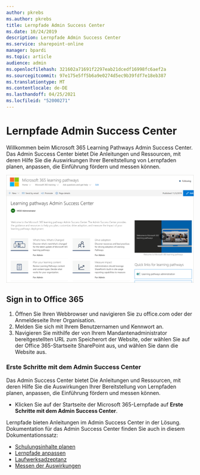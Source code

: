 ```yaml
---
author: pkrebs
ms.author: pkrebs
title: Lernpfade Admin Success Center
ms.date: 10/24/2019
description: Lernpfade Admin Success Center
ms.service: sharepoint-online
manager: bpardi
ms.topic: article
audience: admin
ms.openlocfilehash: 321602a71691f2297eab21dcedf16998fc6aef2a
ms.sourcegitcommit: 97e175e5ff5b6a9e0274d5ec9b39fdf7e18eb387
ms.translationtype: MT
ms.contentlocale: de-DE
ms.lasthandoff: 04/25/2021
ms.locfileid: "52000271"
---
```

# <a name="learning-pathways-admin-success-center"></a>Lernpfade Admin Success Center

Willkommen beim Microsoft 365 Learning Pathways Admin Success Center. Das Admin Success Center bietet Die Anleitungen und Ressourcen, mit deren Hilfe Sie die Auswirkungen Ihrer Bereitstellung von Lernpfaden planen, anpassen, die Einführung fördern und messen können.

![Startseite des Admin Success Center-Lernpfads.](media/cg-successcenter.png)

## <a name="sign-in-to-office-365"></a>Sign in to Office 365 

1.  Öffnen Sie Ihren Webbrowser und navigieren Sie zu office.com oder der Anmeldeseite Ihrer Organisation. 
2.  Melden Sie sich mit Ihrem Benutzernamen und Kennwort an.
3.  Navigieren Sie mithilfe der von Ihrem Mandantenadministrator bereitgestellten URL zum Speicherort der Website, oder wählen Sie auf der Office 365-Startseite SharePoint aus, und wählen Sie dann die Website aus. 

### <a name="get-started-with-the-admin-success-center"></a>Erste Schritte mit dem Admin Success Center

Das Admin Success Center bietet Die Anleitungen und Ressourcen, mit deren Hilfe Sie die Auswirkungen Ihrer Bereitstellung von Lernpfaden planen, anpassen, die Einführung fördern und messen können. 

- Klicken Sie auf der Startseite  der Microsoft 365-Lernpfade auf **Erste Schritte mit dem Admin Success Center**.

Lernpfade bieten Anleitungen im Admin Success Center in der Lösung. Dokumentation für das Admin Success Center finden Sie auch in diesem Dokumentationssatz: 

- [Schulungsinhalte planen](custom_plancontent.md)
- [Lernpfade anpassen](custom_overview.md)
- [Laufwerksadzeptanz](driveadoption.md)
- [Messen der Auswirkungen](custom_measureimpact.md)

